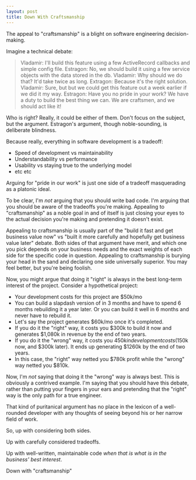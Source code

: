 ```yaml
---
layout: post
title: Down With Craftsmanship
---
```


The appeal to "craftsmanship" is a blight on software engineering decision-making.

Imagine a technical debate:

> Vladamir: I'll build this feature using a few ActiveRecord callbacks and simple config file.
> Estragon: No, we should build it using a few service objects with the data stored in the db.
> Vladamir: Why should we do that?  It'd take twice as long.
> Extragon: Because it's the right solution.
> Vladamir: Sure, but but we could get this feature out a week earlier if we did it my way.
> Estragon: Have you no pride in your work?  We have a duty to build the best thing we can.  We are craftsmen, and we should act like it!

Who is right?  Really, it could be either of them.  Don't focus on the subject, but the argument.  Estragon's argument, though noble-sounding, is deliberate blindness.  

Because really, everything in software development is a tradeoff:

  - Speed of development vs maintainability
  - Understandability vs performance
  - Usability vs staying true to the underlying model
  - etc etc

Arguing for "pride in our work" is just one side of a tradeoff masquerading as a platonic ideal.

To be clear, I'm *not* arguing that you should write bad code.  I'm arguing that you should be aware of the tradeoffs you're making.  Appealing to "craftsmanship" as a noble goal in and of itself is just closing your eyes to the actual decision you're making and pretending it doesn't exist.

Appealing to craftsmanship is usually part of the "build it fast and get business value now" vs "built it more carefully and hopefully get business value later" debate.  Both sides of that argument have merit, and which one you pick depends on your business needs and the exact weights of each side for the specific code in question.  Appealing to craftsmanship is burying your head in the sand and declaring one side universally superior.  You may feel better, but you're being foolish.

Now, you might argue that doing it "right" is always in the best long-term interest of the project.  Consider a hypothetical project:

- Your development costs for this project are $50k/mo
- You can build a slapdash version of in 3 months and have to spend 6 months rebuilding it a year later.  Or you can build it well in 6 months and never have to rebuild it.
- Let's say the project generates $60k/mo once it's completed.
- If you do it the "right" way, it costs you $300k to build it now and generates $1,080k in revenue by the end of two years.
- If you do it the "wrong" way, it costs you $450k in development costs ($150k now, and $300k later).  It ends up generating $1260k by the end of two years.
- In this case, the "right" way netted you $780k profit while the "wrong" way netted you $810k.

Now, I'm *not* saying that doing it the "wrong" way is always best.  This is obviously a contrived example.  I'm saying that you should have this debate, rather than putting your fingers in your ears and pretending that the "right" way is the only path for a true engineer.

That kind of puritanical argument has no place in the lexicon of a well-rounded developer with any thoughts of seeing beyond his or her narrow field of work.

So, up with considering both sides.

Up with carefully considered tradeoffs.

Up with well-written, maintainable code *when that is what is in the business' best interest*.

Down with "craftsmanship"
